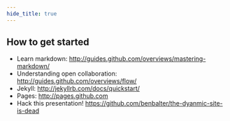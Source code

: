```yaml
---
hide_title: true
---
```


## How to get started

- Learn markdown: http://guides.github.com/overviews/mastering-markdown/
- Understanding open collaboration: http://guides.github.com/overviews/flow/
- Jekyll: http://jekyllrb.com/docs/quickstart/
- Pages: http://pages.github.com
- Hack this presentation! https://github.com/benbalter/the-dyanmic-site-is-dead
